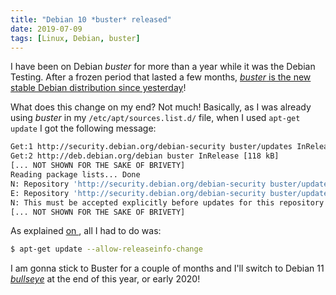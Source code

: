 ```yaml
---
title: "Debian 10 *buster* released"
date: 2019-07-09
tags: [Linux, Debian, buster]
---
```


I have been on Debian *buster* for more than a year while it was the Debian Testing. After a frozen period that lasted a few months, [*buster* is the new stable Debian distribution since yesterday](https://www.debian.org/News/2019/20190706)!

What does this change on my end? Not much! Basically, as I was already using *buster* in my  `/etc/apt/sources.list.d/` file, when I used `apt-get update` I got the following message:

```sh
Get:1 http://security.debian.org/debian-security buster/updates InRelease [39.1 kB]
Get:2 http://deb.debian.org/debian buster InRelease [118 kB]           
[... NOT SHOWN FOR THE SAKE OF BRIVETY]
Reading package lists... Done
N: Repository 'http://security.debian.org/debian-security buster/updates InRelease' changed its 'Version' value from '' to '10'
E: Repository 'http://security.debian.org/debian-security buster/updates InRelease' changed its 'Suite' value from 'testing' to 'stable'
N: This must be accepted explicitly before updates for this repository can be applied. See apt-secure(8) manpage for details.
[... NOT SHOWN FOR THE SAKE OF BRIVETY]
```

As explained [on <i class="fab fa-stack-exchange"></i>](
https://superuser.com/questions/1456989/how-to-configure-apt-in-debian-buster-after-release), all I had to do was:

```sh
$ apt-get update --allow-releaseinfo-change
```

I am gonna stick to Buster for a couple of months and I'll switch to Debian 11 [*bullseye*](https://pixar.fandom.com/wiki/Bullseye) at the end of this year, or early 2020!


